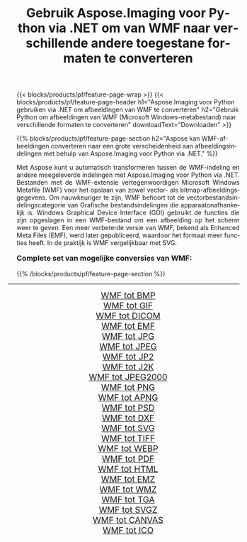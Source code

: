 ﻿---
title: Gebruik Aspose.Imaging voor Python via .NET om van WMF naar verschillende andere toegestane formaten te converteren 
weight: 3920
url: /nl/python-net/conversion/from/wmf/ 
lang: nl
langdirlevel: 2
locales: zh-hans,ja,it,ru,de,es,fr,nl,id,lt,pl,pt,vi,tr,ko,zh-hant,ar,hi,th,sv,cs,uk,he
description: U kunt snel transformeren van WMF(Microsoft Windows-metabestand) naar verschillende formaten met behulp van Aspose.Imaging voor Python via .NET.
---

{{< blocks/products/pf/feature-page-wrap >}}
{{< blocks/products/pf/feature-page-header h1="Aspose.Imaging voor Python gebruiken via .NET om afbeeldingen van WMF te converteren" h2="Gebruik Python om afbeeldingen van WMF (Microsoft Windows-metabestand) naar verschillende formaten te converteren" downloadText="Downloaden" >}}


{{% blocks/products/pf/feature-page-section  h2="Aspose kan WMF-afbeeldingen converteren naar een grote verscheidenheid aan afbeeldingsindelingen met behulp van Aspose.Imaging voor Python via .NET." %}}
<p align=justify>Met Aspose kunt u automatisch transformeren tussen de WMF-indeling en andere meegeleverde indelingen met Aspose.Imaging voor Python via .NET. Bestanden met de WMF-extensie vertegenwoordigen Microsoft Windows Metafile (WMF) voor het opslaan van zowel vector- als bitmap-afbeeldingsgegevens. Om nauwkeuriger te zijn, WMF behoort tot de vectorbestandsindelingscategorie van Grafische bestandsindelingen die apparaatonafhankelijk is. Windows Graphical Device Interface (GDI) gebruikt de functies die zijn opgeslagen in een WMF-bestand om een ​​afbeelding op het scherm weer te geven. Een meer verbeterde versie van WMF, bekend als Enhanced Meta Files (EMF), werd later gepubliceerd, waardoor het formaat meer functies heeft. In de praktijk is WMF vergelijkbaar met SVG.</p>
<h3 style="margin-top:16px;">
Complete set van mogelijke conversies van WMF:
</h3>
{{% /blocks/products/pf/feature-page-section %}}
<div class="container-fluid productfamilypage bg-gray">
    <div class="convertypes bg-gray agp-content section">
        <div class="container">
		<hr style="margin-left:-20px;"/>
		<div class="row other-converters" style="gap: 10px;font-size: 19px;text-align:center;">
		    <div class='col-md-3 other-converter remove-lp remove-rp'><a href="/imaging/nl/python-net/conversion/wmf-to-bmp/" style="padding:15px;">WMF tot BMP</a></div><div class='col-md-3 other-converter remove-lp remove-rp'><a href="/imaging/nl/python-net/conversion/wmf-to-gif/" style="padding:15px;">WMF tot GIF</a></div><div class='col-md-3 other-converter remove-lp remove-rp'><a href="/imaging/nl/python-net/conversion/wmf-to-dicom/" style="padding:15px;">WMF tot DICOM</a></div><div class='col-md-3 other-converter remove-lp remove-rp'><a href="/imaging/nl/python-net/conversion/wmf-to-emf/" style="padding:15px;">WMF tot EMF</a></div><div class='col-md-3 other-converter remove-lp remove-rp'><a href="/imaging/nl/python-net/conversion/wmf-to-jpg/" style="padding:15px;">WMF tot JPG</a></div><div class='col-md-3 other-converter remove-lp remove-rp'><a href="/imaging/nl/python-net/conversion/wmf-to-jpeg/" style="padding:15px;">WMF tot JPEG</a></div><div class='col-md-3 other-converter remove-lp remove-rp'><a href="/imaging/nl/python-net/conversion/wmf-to-jp2/" style="padding:15px;">WMF tot JP2</a></div><div class='col-md-3 other-converter remove-lp remove-rp'><a href="/imaging/nl/python-net/conversion/wmf-to-j2k/" style="padding:15px;">WMF tot J2K</a></div><div class='col-md-3 other-converter remove-lp remove-rp'><a href="/imaging/nl/python-net/conversion/wmf-to-jpeg2000/" style="padding:15px;">WMF tot JPEG2000</a></div><div class='col-md-3 other-converter remove-lp remove-rp'><a href="/imaging/nl/python-net/conversion/wmf-to-png/" style="padding:15px;">WMF tot PNG</a></div><div class='col-md-3 other-converter remove-lp remove-rp'><a href="/imaging/nl/python-net/conversion/wmf-to-apng/" style="padding:15px;">WMF tot APNG</a></div><div class='col-md-3 other-converter remove-lp remove-rp'><a href="/imaging/nl/python-net/conversion/wmf-to-psd/" style="padding:15px;">WMF tot PSD</a></div><div class='col-md-3 other-converter remove-lp remove-rp'><a href="/imaging/nl/python-net/conversion/wmf-to-dxf/" style="padding:15px;">WMF tot DXF</a></div><div class='col-md-3 other-converter remove-lp remove-rp'><a href="/imaging/nl/python-net/conversion/wmf-to-svg/" style="padding:15px;">WMF tot SVG</a></div><div class='col-md-3 other-converter remove-lp remove-rp'><a href="/imaging/nl/python-net/conversion/wmf-to-tiff/" style="padding:15px;">WMF tot TIFF</a></div><div class='col-md-3 other-converter remove-lp remove-rp'><a href="/imaging/nl/python-net/conversion/wmf-to-webp/" style="padding:15px;">WMF tot WEBP</a></div><div class='col-md-3 other-converter remove-lp remove-rp'><a href="/imaging/nl/python-net/conversion/wmf-to-pdf/" style="padding:15px;">WMF tot PDF</a></div><div class='col-md-3 other-converter remove-lp remove-rp'><a href="/imaging/nl/python-net/conversion/wmf-to-html/" style="padding:15px;">WMF tot HTML</a></div><div class='col-md-3 other-converter remove-lp remove-rp'><a href="/imaging/nl/python-net/conversion/wmf-to-emz/" style="padding:15px;">WMF tot EMZ</a></div><div class='col-md-3 other-converter remove-lp remove-rp'><a href="/imaging/nl/python-net/conversion/wmf-to-wmz/" style="padding:15px;">WMF tot WMZ</a></div><div class='col-md-3 other-converter remove-lp remove-rp'><a href="/imaging/nl/python-net/conversion/wmf-to-tga/" style="padding:15px;">WMF tot TGA</a></div><div class='col-md-3 other-converter remove-lp remove-rp'><a href="/imaging/nl/python-net/conversion/wmf-to-svgz/" style="padding:15px;">WMF tot SVGZ</a></div><div class='col-md-3 other-converter remove-lp remove-rp'><a href="/imaging/nl/python-net/conversion/wmf-to-canvas/" style="padding:15px;">WMF tot CANVAS</a></div><div class='col-md-3 other-converter remove-lp remove-rp'><a href="/imaging/nl/python-net/conversion/wmf-to-ico/" style="padding:15px;">WMF tot ICO</a></div>
                </div>
        </div>
    </div>
</div>
<br/>

